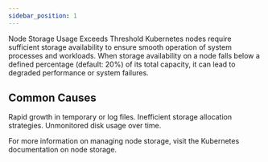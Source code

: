 ```yaml
---
sidebar_position: 1
---
```


Node Storage Usage Exceeds Threshold
Kubernetes nodes require sufficient storage availability to ensure smooth operation of system processes and workloads. When storage availability on a node falls below a defined percentage (default: 20%) of its total capacity, it can lead to degraded performance or system failures.

## Common Causes
Rapid growth in temporary or log files.
Inefficient storage allocation strategies.
Unmonitored disk usage over time.

For more information on managing node storage, visit the Kubernetes documentation on node storage.